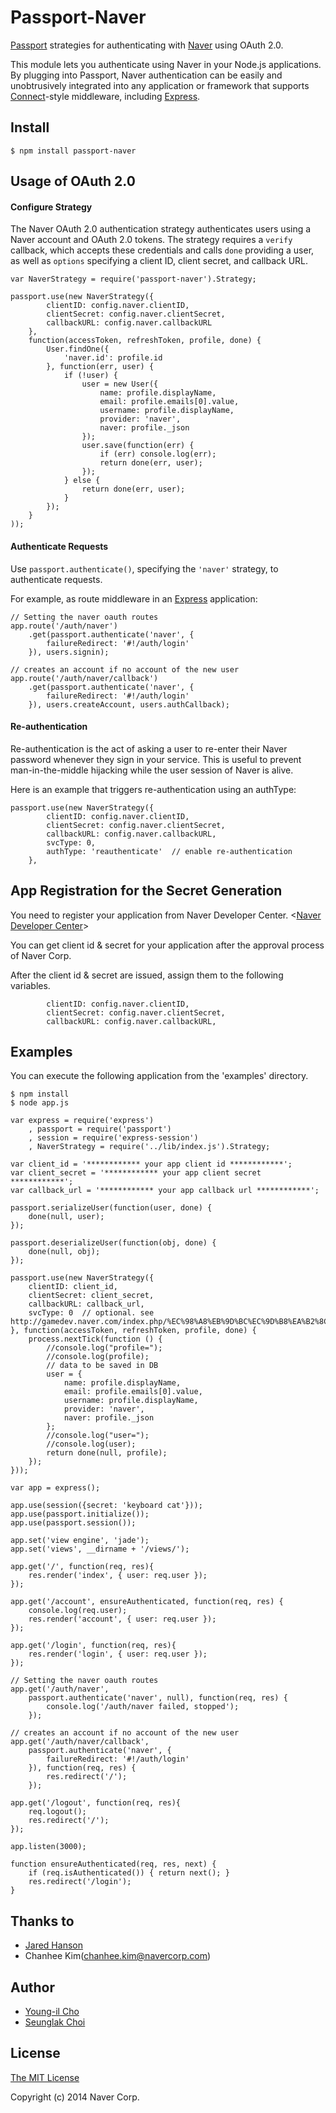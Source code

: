 # Passport-Naver

[Passport](http://passportjs.org/) strategies for authenticating with [Naver](http://www.naver.com/)
using OAuth 2.0.

This module lets you authenticate using Naver in your Node.js applications.
By plugging into Passport, Naver authentication can be easily and
unobtrusively integrated into any application or framework that supports
[Connect](http://www.senchalabs.org/connect/)-style middleware, including
[Express](http://expressjs.com/).

## Install

    $ npm install passport-naver

## Usage of OAuth 2.0

#### Configure Strategy

The Naver OAuth 2.0 authentication strategy authenticates users using a Naver
account and OAuth 2.0 tokens.  The strategy requires a `verify` callback, which
accepts these credentials and calls `done` providing a user, as well as
`options` specifying a client ID, client secret, and callback URL.

    var NaverStrategy = require('passport-naver').Strategy;

    passport.use(new NaverStrategy({
            clientID: config.naver.clientID,
            clientSecret: config.naver.clientSecret,
            callbackURL: config.naver.callbackURL
		},
        function(accessToken, refreshToken, profile, done) {
            User.findOne({
                'naver.id': profile.id
            }, function(err, user) {
                if (!user) {
                    user = new User({
                        name: profile.displayName,
                        email: profile.emails[0].value,
                        username: profile.displayName,
                        provider: 'naver',
                        naver: profile._json
                    });
                    user.save(function(err) {
                        if (err) console.log(err);
                        return done(err, user);
                    });
                } else {
                    return done(err, user);
                }
            });
        }
    ));


#### Authenticate Requests

Use `passport.authenticate()`, specifying the `'naver'` strategy, to
authenticate requests.

For example, as route middleware in an [Express](http://expressjs.com/)
application:

    // Setting the naver oauth routes
    app.route('/auth/naver')
        .get(passport.authenticate('naver', {
            failureRedirect: '#!/auth/login'
        }), users.signin);

    // creates an account if no account of the new user
    app.route('/auth/naver/callback')
        .get(passport.authenticate('naver', {
            failureRedirect: '#!/auth/login'
        }), users.createAccount, users.authCallback);


#### Re-authentication

Re-authentication is the act of asking a user to re-enter their Naver password whenever they sign in your service. This is useful to prevent man-in-the-middle hijacking while the user session of Naver is alive.

Here is an example that triggers re-authentication using an authType:

    passport.use(new NaverStrategy({
            clientID: config.naver.clientID,
            clientSecret: config.naver.clientSecret,
            callbackURL: config.naver.callbackURL,
            svcType: 0,
            authType: 'reauthenticate'  // enable re-authentication
        },


## App Registration for the Secret Generation

You need to register your application from Naver Developer Center.
<[Naver Developer Center](https://developer.naver.com/openapi/register/login.nhn)>

You can get client id & secret for your application after the approval process of Naver Corp.

After the client id & secret are issued, assign them to the following variables.
  
            clientID: config.naver.clientID,
            clientSecret: config.naver.clientSecret,
            callbackURL: config.naver.callbackURL,


## Examples

You can execute the following application from the 'examples' directory.
	
	$ npm install 
	$ node app.js

	var express = require('express')
		, passport = require('passport')
		, session = require('express-session')
		, NaverStrategy = require('../lib/index.js').Strategy;
		
	var client_id = '************ your app client id ************';
	var client_secret = '************ your app client secret ************';
	var callback_url = '************ your app callback url ************';
	
	passport.serializeUser(function(user, done) {
		done(null, user);
	});
	
	passport.deserializeUser(function(obj, done) {
		done(null, obj);
	});
	
	passport.use(new NaverStrategy({
	    clientID: client_id,
	    clientSecret: client_secret,
	    callbackURL: callback_url,
        svcType: 0  // optional. see http://gamedev.naver.com/index.php/%EC%98%A8%EB%9D%BC%EC%9D%B8%EA%B2%8C%EC%9E%84:OAuth_2.0_API
	}, function(accessToken, refreshToken, profile, done) {
		process.nextTick(function () {
			//console.log("profile=");
			//console.log(profile);
			// data to be saved in DB
			user = {
				name: profile.displayName,
				email: profile.emails[0].value,
				username: profile.displayName,
				provider: 'naver',
				naver: profile._json
			};
			//console.log("user=");
			//console.log(user);
			return done(null, profile);
		});
	}));
	
	var app = express();
	
	app.use(session({secret: 'keyboard cat'}));
	app.use(passport.initialize());
	app.use(passport.session());
	
	app.set('view engine', 'jade');
	app.set('views', __dirname + '/views/');
	
	app.get('/', function(req, res){
		res.render('index', { user: req.user });
	});
	
	app.get('/account', ensureAuthenticated, function(req, res) {
		console.log(req.user);
		res.render('account', { user: req.user });
	});
	
	app.get('/login', function(req, res){
		res.render('login', { user: req.user });
	});
	
	// Setting the naver oauth routes
	app.get('/auth/naver', 
		passport.authenticate('naver', null), function(req, res) {
	    	console.log('/auth/naver failed, stopped');
	    });
	
	// creates an account if no account of the new user
	app.get('/auth/naver/callback', 
		passport.authenticate('naver', {
	        failureRedirect: '#!/auth/login'
	    }), function(req, res) {
	    	res.redirect('/'); 
	    });
	
	app.get('/logout', function(req, res){
		req.logout();
		res.redirect('/');
	});
	
	app.listen(3000);
	
	function ensureAuthenticated(req, res, next) {
		if (req.isAuthenticated()) { return next(); }
		res.redirect('/login');
	}


## Thanks to 

  - [Jared Hanson](http://github.com/jaredhanson)
  - Chanhee Kim(chanhee.kim@navercorp.com)

## Author

  - [Young-il Cho](http://github.com/terzeron)
  - [Seunglak Choi](http://github.com/seunglak)
  
## License

[The MIT License](http://opensource.org/licenses/MIT)

Copyright (c) 2014 Naver Corp.
